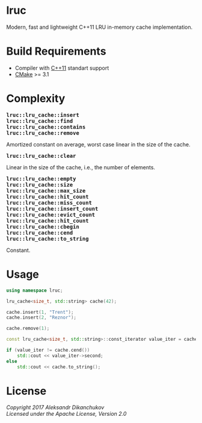 # lruc
Modern, fast and lightweight C++11 LRU in-memory cache implementation.

# Build Requirements
* Compiler with [C++11](https://en.wikipedia.org/wiki/C%2B%2B11) standart support
* [CMake](https://cmake.org/) >= 3.1

# Complexity
<pre>
<b>lruc::lru_cache::insert</b>
<b>lruc::lru_cache::find</b>
<b>lruc::lru_cache::contains</b>
<b>lruc::lru_cache::remove</b>
</pre>
Amortized constant on average, worst case linear in the size of the cache.

<pre>
<b>lruc::lru_cache::clear</b>
</pre>
Linear in the size of the cache, i.e., the number of elements.

<pre>
<b>lruc::lru_cache::empty</b>
<b>lruc::lru_cache::size</b>
<b>lruc::lru_cache::max_size</b>
<b>lruc::lru_cache::hit_count</b>
<b>lruc::lru_cache::miss_count</b>
<b>lruc::lru_cache::insert_count</b>
<b>lruc::lru_cache::evict_count</b>
<b>lruc::lru_cache::hit_count</b>
<b>lruc::lru_cache::cbegin</b>
<b>lruc::lru_cache::cend</b>
<b>lruc::lru_cache::to_string</b>
</pre>
Constant.

# Usage
```cpp
using namespace lruc;

lru_cache<size_t, std::string> cache(42);

cache.insert(1, "Trent");
cache.insert(2, "Reznor");

cache.remove(1);

const lru_cache<size_t, std::string>::const_iterator value_iter = cache.find(2);

if (value_iter != cache.cend())
	std::cout << value_iter->second;
else
	std::cout << cache.to_string();
```

# License
_Copyright 2017 Aleksandr Dikanchukov_<br/>
_Licensed under the Apache License, Version 2.0_
